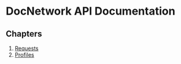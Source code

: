 # DocNetwork API Documentation

## Chapters

1. [Requests](/chapters/01-requests.md)
2. [Profiles](/chapters/02-profiles.md)
